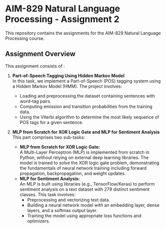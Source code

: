 # AIM-829 Natural Language Processing - Assignment 2

This repository contains the assignments for the AIM-829 Natural Language Processing course.

## Assignment Overview

This assignment consists of :

1. **Part-of-Speech Tagging Using Hidden Markov Model**  
   In this task, we implement a Part-of-Speech (POS) tagging system using a Hidden Markov Model (HMM). The project involves:
   - Loading and preprocessing the dataset containing sentences with word-tag pairs.
   - Computing emission and transition probabilities from the training data.
   - Using the Viterbi algorithm to determine the most likely sequence of POS tags for a given sentence.

2. **MLP from Scratch for XOR Logic Gate and MLP for Sentiment Analysis**  
   This part comprises two sub-tasks:
   - **MLP from Scratch for XOR Logic Gate:**  
     A Multi-Layer Perceptron (MLP) is implemented from scratch in Python, without relying on external deep learning libraries. The model is trained to solve the XOR logic gate problem, demonstrating the fundamentals of neural network training including forward propagation, backpropagation, and weight updates.
   - **MLP for Sentiment Analysis:**  
     An MLP is built using libraries (e.g., TensorFlow/Keras) to perform sentiment analysis on a text dataset with 279 distinct sentiment classes. This task involves:
     - Preprocessing and vectorizing text data.
     - Building a neural network model with an embedding layer, dense layers, and a softmax output layer.
     - Training the model using appropriate loss functions and optimizers.


